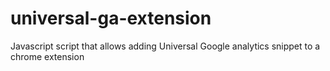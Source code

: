universal-ga-extension
======================

Javascript script that allows adding Universal Google analytics snippet to a chrome extension
